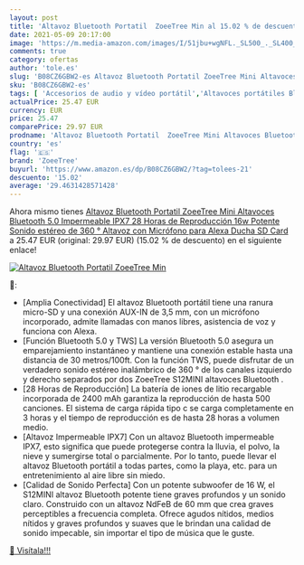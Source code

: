 ```yaml
---
layout: post
title: 'Altavoz Bluetooth Portatil  ZoeeTree Min al 15.02 % de descuento'
date: 2021-05-09 20:17:00
image: 'https://m.media-amazon.com/images/I/51jbu+wgNFL._SL500_._SL400_.jpg'
comments: true
category: ofertas
author: 'tole.es'
slug: 'B08CZ6GBW2-es Altavoz Bluetooth Portatil ZoeeTree Mini Altavoces...'
sku: 'B08CZ6GBW2-es'
tags: [ 'Accesorios de audio y vídeo portátil','Altavoces portátiles Bluetooth','Altavoces portátiles y altavoces con puerto dock','Audio y vídeo portátil','Electrónica','alexa','zoeetree', ]
actualPrice: 25.47 EUR
currency: EUR
price: 25.47
comparePrice: 29.97 EUR
prodname: 'Altavoz Bluetooth Portatil  ZoeeTree Mini Altavoces Bluetooth 5.0 Impermeable IPX7  28 Horas de Reproducción  16w Potente Sonido estéreo de 360 °  Altavoz con Micrófono  para Alexa  Ducha  SD Card'
country: 'es'
flag: '🇪🇸'
brand: 'ZoeeTree'
buyurl: 'https://www.amazon.es/dp/B08CZ6GBW2/?tag=tolees-21'
descuento: '15.02'
average: '29.4631428571428'
---
```


Ahora mismo tienes [Altavoz Bluetooth Portatil  ZoeeTree Mini Altavoces Bluetooth 5.0 Impermeable IPX7  28 Horas de Reproducción  16w Potente Sonido estéreo de 360 °  Altavoz con Micrófono  para Alexa  Ducha  SD Card](https://www.amazon.es/dp/B08CZ6GBW2/?tag=tolees-21) a 25.47 EUR (original: 29.97 EUR) (15.02 %  de descuento) en el siguiente enlace!

[![Altavoz Bluetooth Portatil  ZoeeTree Min](https://m.media-amazon.com/images/I/51jbu+wgNFL._SL500_._SL400_.jpg)](https://www.amazon.es/dp/B08CZ6GBW2/?tag=tolees-21)

🔎:

- [Amplia Conectividad] El altavoz Bluetooth portátil tiene una ranura micro-SD y una conexión AUX-IN de 3,5 mm, con un micrófono incorporado, admite llamadas con manos libres, asistencia de voz y funciona con Alexa.
- [Función Bluetooth 5.0 y TWS] La versión Bluetooth 5.0 asegura un emparejamiento instantáneo y mantiene una conexión estable hasta una distancia de 30 metros/100ft. Con la función TWS, puede disfrutar de un verdadero sonido estéreo inalámbrico de 360 ​​° de los canales izquierdo y derecho separados por dos ZoeeTree S12MINI altavoces Bluetooth .
- [28 Horas de Reproducción] La batería de iones de litio recargable incorporada de 2400 mAh garantiza la reproducción de hasta 500 canciones. El sistema de carga rápida tipo c se carga completamente en 3 horas y el tiempo de reproducción es de hasta 28 horas a volumen medio.
- [Altavoz Impermeable IPX7] Con un altavoz Bluetooth impermeable IPX7, esto significa que puede protegerse contra la lluvia, el polvo, la nieve y sumergirse total o parcialmente. Por lo tanto, puede llevar el altavoz Bluetooth portátil a todas partes, como la playa, etc. para un entretenimiento al aire libre sin miedo.
- [Calidad de Sonido Perfecta] Con un potente subwoofer de 16 W, el S12MINI altavoz Bluetooth potente tiene graves profundos y un sonido claro. Construido con un altavoz NdFeB de 60 mm que crea graves perceptibles a frecuencia completa. Ofrece agudos nítidos, medios nítidos y graves profundos y suaves que le brindan una calidad de sonido impecable, sin importar el tipo de música que le guste.

[🛒 Visítala!!!](https://www.amazon.es/dp/B08CZ6GBW2/?tag=tolees-21)
